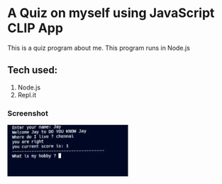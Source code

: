 # A Quiz on myself using JavaScript CLIP App

This is a quiz program about me. This program runs in Node.js

## Tech used:
 
1. Node.js
1. Repl.it

### Screenshot
![screenshot](image/screenshot.png)
